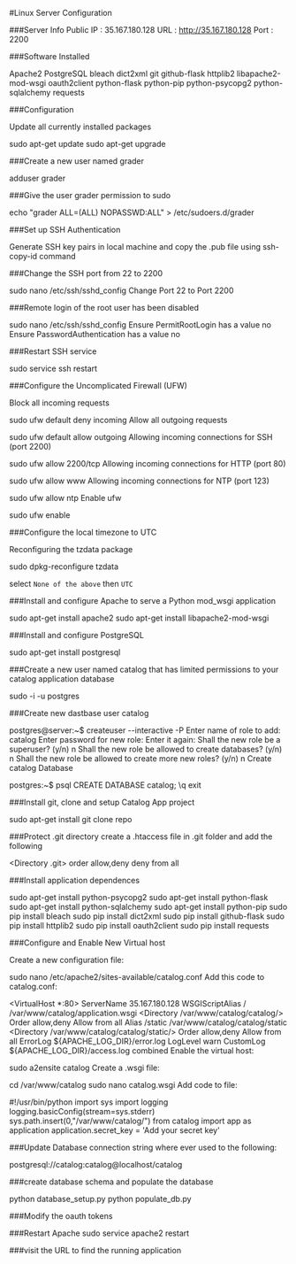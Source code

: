 #Linux Server Configuration

###Server Info
  Public IP : 35.167.180.128
  URL : http://35.167.180.128
  Port : 2200

###Software Installed

  Apache2
  PostgreSQL
  bleach
  dict2xml
  git
  github-flask
  httplib2
  libapache2-mod-wsgi
  oauth2client
  python-flask
  python-pip
  python-psycopg2
  python-sqlalchemy
  requests

###Configuration

  Update all currently installed packages

  sudo apt-get update
  sudo apt-get upgrade

###Create a new user named grader

  adduser grader

###Give the user grader permission to sudo

  echo "grader ALL=(ALL) NOPASSWD:ALL" > /etc/sudoers.d/grader

###Set up SSH Authentication

  Generate SSH key pairs in local machine and copy the .pub file using ssh-copy-id command

###Change the SSH port from 22 to 2200

  sudo nano /etc/ssh/sshd_config
  Change Port 22 to Port 2200

###Remote login of the root user has been disabled

  sudo nano /etc/ssh/sshd_config
  Ensure PermitRootLogin has a value no
  Ensure PasswordAuthentication has a value no

###Restart SSH service

  sudo service ssh restart

###Configure the Uncomplicated Firewall (UFW)

  Block all incoming requests

  sudo ufw default deny incoming
  Allow all outgoing requests

  sudo ufw default allow outgoing
  Allowing incoming connections for SSH (port 2200)

  sudo ufw allow 2200/tcp
  Allowing incoming connections for HTTP (port 80)

  sudo ufw allow www
  Allowing incoming connections for NTP (port 123)

  sudo ufw allow ntp
  Enable ufw

  sudo ufw enable

###Configure the local timezone to UTC

  Reconfiguring the tzdata package

  sudo dpkg-reconfigure tzdata

  select `None of the above` then `UTC`

###Install and configure Apache to serve a Python mod_wsgi application

  sudo apt-get install apache2
  sudo apt-get install libapache2-mod-wsgi

###Install and configure PostgreSQL

  sudo apt-get install postgresql

###Create a new user named catalog that has limited permissions to your catalog application database

  sudo -i -u postgres

###Create new dastbase user catalog

  postgres@server:~$ createuser --interactive -P
  Enter name of role to add: catalog
  Enter password for new role:
  Enter it again:
  Shall the new role be a superuser? (y/n) n
  Shall the new role be allowed to create databases? (y/n) n
  Shall the new role be allowed to create more new roles? (y/n) n
  Create catalog Database

  postgres:~$ psql
  CREATE DATABASE catalog;
  \q
  exit

###Install git, clone and setup Catalog App project

  sudo apt-get install git
  clone repo

###Protect .git directory
  create a .htaccess file in .git folder and add the following

  <Directory .git>
      order allow,deny
      deny from all
  </Directory>

###Install application dependences

  sudo apt-get install python-psycopg2
  sudo apt-get install python-flask
  sudo apt-get install python-sqlalchemy
  sudo apt-get install python-pip
  sudo pip install bleach
  sudo pip install dict2xml
  sudo pip install github-flask
  sudo pip install httplib2
  sudo pip install oauth2client
  sudo pip install requests

###Configure and Enable New Virtual host

  Create a new configuration file:

  sudo nano /etc/apache2/sites-available/catalog.conf
  Add this code to catalog.conf:

  <VirtualHost *:80>
              ServerName 35.167.180.128
              WSGIScriptAlias / /var/www/catalog/application.wsgi
              <Directory /var/www/catalog/catalog/>
                      Order allow,deny
                      Allow from all
              </Directory>
              Alias /static /var/www/catalog/catalog/static
              <Directory /var/www/catalog/catalog/static/>
                      Order allow,deny
                      Allow from all
              </Directory>
              ErrorLog ${APACHE_LOG_DIR}/error.log
              LogLevel warn
              CustomLog ${APACHE_LOG_DIR}/access.log combined
  </VirtualHost>
  Enable the virtual host:

  sudo a2ensite catalog
  Create a .wsgi file:

  cd /var/www/catalog
  sudo nano catalog.wsgi
  Add code to file:

  #!/usr/bin/python
  import sys
  import logging
  logging.basicConfig(stream=sys.stderr)
  sys.path.insert(0,"/var/www/catalog/")
  from catalog import app as application
  application.secret_key = 'Add your secret key'

###Update Database connection string where ever used to the following:

  postgresql://catalog:catalog@localhost/catalog

###create database schema and populate the database

  python database_setup.py
  python populate_db.py

###Modify the oauth tokens

###Restart Apache
  sudo service apache2 restart

###visit the URL to find the running application
